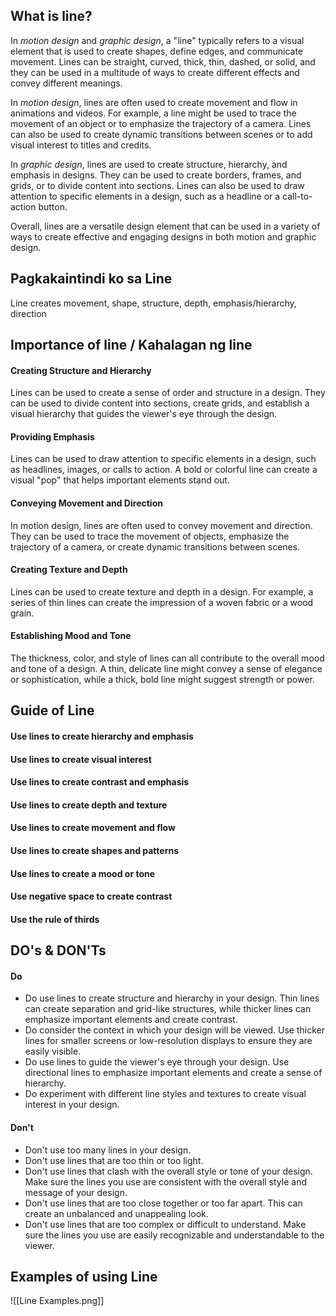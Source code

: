 ## What is line?
In *motion design* and *graphic design*, a "line" typically refers to a visual element that is used to create shapes, define edges, and communicate movement. Lines can be straight, curved, thick, thin, dashed, or solid, and they can be used in a multitude of ways to create different effects and convey different meanings.

In *motion design*, lines are often used to create movement and flow in animations and videos. For example, a line might be used to trace the movement of an object or to emphasize the trajectory of a camera. Lines can also be used to create dynamic transitions between scenes or to add visual interest to titles and credits.

In *graphic design*, lines are used to create structure, hierarchy, and emphasis in designs. They can be used to create borders, frames, and grids, or to divide content into sections. Lines can also be used to draw attention to specific elements in a design, such as a headline or a call-to-action button.

Overall, lines are a versatile design element that can be used in a variety of ways to create effective and engaging designs in both motion and graphic design.

## Pagkakaintindi ko sa Line
Line creates movement, shape, structure, depth, emphasis/hierarchy, direction


## Importance of line / Kahalagan ng line
#### Creating Structure and Hierarchy
Lines can be used to create a sense of order and structure in a design. They can be used to divide content into sections, create grids, and establish a visual hierarchy that guides the viewer's eye through the design.
#### Providing Emphasis
Lines can be used to draw attention to specific elements in a design, such as headlines, images, or calls to action. A bold or colorful line can create a visual "pop" that helps important elements stand out.
#### Conveying Movement and Direction
In motion design, lines are often used to convey movement and direction. They can be used to trace the movement of objects, emphasize the trajectory of a camera, or create dynamic transitions between scenes.
#### Creating Texture and Depth
Lines can be used to create texture and depth in a design. For example, a series of thin lines can create the impression of a woven fabric or a wood grain.
#### Establishing Mood and Tone
The thickness, color, and style of lines can all contribute to the overall mood and tone of a design. A thin, delicate line might convey a sense of elegance or sophistication, while a thick, bold line might suggest strength or power.

## Guide of Line
#### Use lines to create hierarchy and emphasis
#### Use lines to create visual interest
#### Use lines to create contrast and emphasis
#### Use lines to create depth and texture
#### Use lines to create movement and flow
#### Use lines to create shapes and patterns
#### Use lines to create a mood or tone
#### Use negative space to create contrast
#### Use the rule of thirds

## DO's & DON'Ts
#### Do
* Do use lines to create structure and hierarchy in your design. Thin lines can create separation and grid-like structures, while thicker lines can emphasize important elements and create contrast.
* Do consider the context in which your design will be viewed. Use thicker lines for smaller screens or low-resolution displays to ensure they are easily visible.
* Do use lines to guide the viewer's eye through your design. Use directional lines to emphasize important elements and create a sense of hierarchy.
* Do experiment with different line styles and textures to create visual interest in your design.
#### Don't
* Don't use too many lines in your design.
* Don't use lines that are too thin or too light.
* Don't use lines that clash with the overall style or tone of your design. Make sure the lines you use are consistent with the overall style and message of your design.
* Don't use lines that are too close together or too far apart. This can create an unbalanced and unappealing look.
* Don't use lines that are too complex or difficult to understand. Make sure the lines you use are easily recognizable and understandable to the viewer.



## Examples of using Line
![[Line Examples.png]]